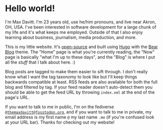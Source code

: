 # Hello world!

I'm Max Davitt. I'm 23 years old, use he/him pronouns, and live near Akron, OH, USA. I've been interested in software development for a large chunk of my life and it's what keeps me employed. Outside of that I also enjoy learning about business, journalism, media production, and more.

This is my little website. It's [open-source](https://github.com/themaxdavitt/website) and built using [Hugo](https://gohugo.io/) with the [Bear Blog](https://themes.gohugo.io/themes/hugo-bearblog/) theme. The "Home" page is what you're currently reading, the "Now" page is basically "what I'm up to these days", and the "Blog" is where I put all the _stuff_ that I talk about here. :)

Blog posts are tagged to make them easier to sift through. I don't really know what I want the tag taxonomy to look like but I'll keep things backwards compatible at least. RSS feeds are also available for both the full blog and filtered by tag. If your feed reader doesn't auto-detect them you should be able to get the feed URL by throwing `index.xml` at the end of the page's URL. 

If you want to talk to me in public, I'm on the fediverse <a rel="me" href="https://fosstodon.org/@themaxdavitt">`@themaxdavitt@fosstodon.org`</a>, and if you want to talk to me in private, my email address is my first name `@` my last name `.me` (if you're confused look at your URL bar). Thanks for checking out my website!
